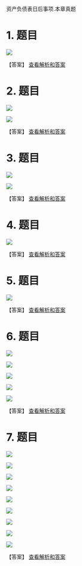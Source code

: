 资产负债表日后事项.本章真题

# 1. 题目

![](media/7cbdad9f06c5fc8330d2a69613cd33f3.png)

【答案】
[查看解析和答案](media/1ff9a7a7a4ea3b79ab92214c3ceedbf8.png.md)
# 2. 题目

![](media/7020554a19b5d322ce19497e2750837b.png)

![](media/adde586184f30b035ef549ff94cd775c.png)

【答案】
[查看解析和答案](media/65cfeab428f27e7f9f4cdfbc57715aee.png.md)
# 3. 题目

![](media/7d0bf454eed6ec75ab2c5afc69feadbb.png)

![](media/e6cf5ee53fd54220ef027dbf30724f8a.png)

【答案】
[查看解析和答案](media/58ffa84b830e296b08be3d0af0b8d5bb.png.md)
# 4. 题目

![](media/20763a725c26edbf5b9323f9b056590e.png)

【答案】
[查看解析和答案](media/8edea1c51bf944870120c484219cd4d2.png.md)
# 5. 题目

![](media/c6699b2726e0efa68873c800b962d71a.png)

【答案】
[查看解析和答案](media/e956b9bf530af6b94b22e73fec7450a8.png.md)
# 6. 题目

![](media/3d2907ea03d46c89e3d23f3c3acc2f3f.png)

![](media/f93f7ba0bb5fcb34b45ee9da7466c5d6.png)

![](media/364b90c3a101ebf943ce20dc0fe08255.png)

![](media/a9b378e340afae70b0f2e4d6ad92fb62.png)

![](media/bd4b63cdd3cd8b519f5ab39853c31f50.png)

【答案】
[查看解析和答案](media/673104600a33be9ca7ab017de2f3aa6e.png.md)
# 7. 题目

![](media/bfc6cb82a0c31700ad7296d2f5d79361.png)

![](media/c53647e20d1e047b2c05d7a516d081ad.png)

![](media/11f2df3c6e643e43b29a0bb58dae0fc4.png)

![](media/a10d629b555f66ff13d2f12a0c09fb81.png)

![](media/4d3bd6c3d0205b374888a70cfb225485.png)

![](media/baf8344d19ab8f1fd53cbc7f94bcec1f.png)

![](media/8dae8c04aba4b0863680680e26c19ea6.png)

![](media/099c4ff81b95504bf28ff649f8c41d21.png)

![](media/d0e6f9e876265d397e639205a9a3e38c.png)

【答案】
[查看解析和答案](media/b14c2ecd1a8e1f561986f28f54520723.png.md)

